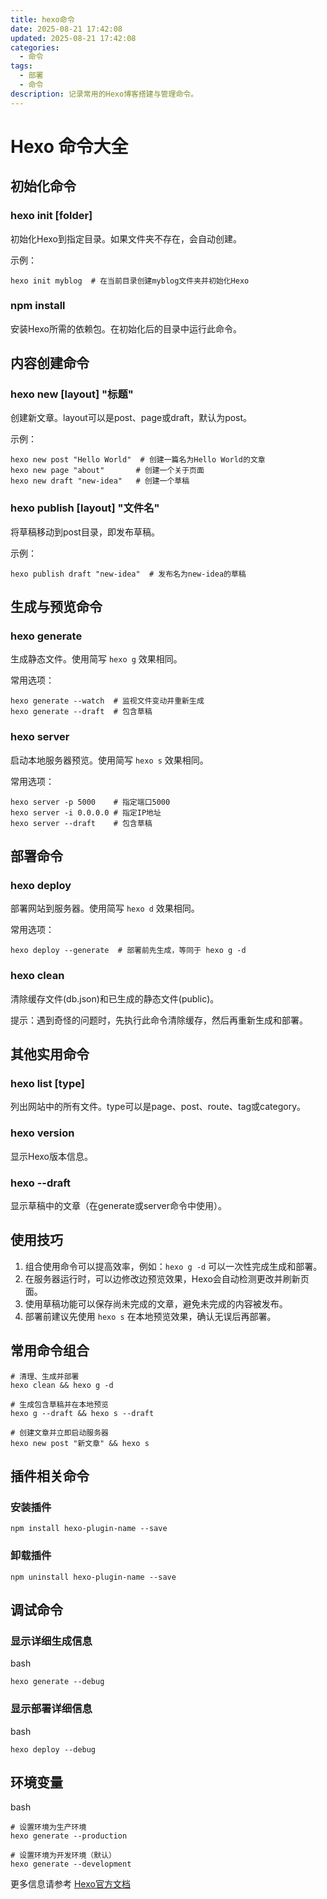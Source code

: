 ```yaml
---
title: hexo命令
date: 2025-08-21 17:42:08
updated: 2025-08-21 17:42:08
categories:
  - 命令
tags:
  - 部署
  - 命令
description: 记录常用的Hexo博客搭建与管理命令。
---
```


<!-- 文章正文开头... -->

<!--more-->

# Hexo 命令大全

## 初始化命令

### hexo init [folder]

初始化Hexo到指定目录。如果文件夹不存在，会自动创建。

示例：

```
hexo init myblog  # 在当前目录创建myblog文件夹并初始化Hexo
```

### npm install

安装Hexo所需的依赖包。在初始化后的目录中运行此命令。

## 内容创建命令

### hexo new [layout] "标题"

创建新文章。layout可以是post、page或draft，默认为post。

示例：

```
hexo new post "Hello World"  # 创建一篇名为Hello World的文章
hexo new page "about"       # 创建一个关于页面
hexo new draft "new-idea"   # 创建一个草稿
```

### hexo publish [layout] "文件名"

将草稿移动到post目录，即发布草稿。

示例：

```
hexo publish draft "new-idea"  # 发布名为new-idea的草稿
```

## 生成与预览命令

### hexo generate

生成静态文件。使用简写 `hexo g` 效果相同。

常用选项：

```
hexo generate --watch  # 监视文件变动并重新生成
hexo generate --draft  # 包含草稿
```

### hexo server

启动本地服务器预览。使用简写 `hexo s` 效果相同。

常用选项：

```
hexo server -p 5000    # 指定端口5000
hexo server -i 0.0.0.0 # 指定IP地址
hexo server --draft    # 包含草稿
```

## 部署命令

### hexo deploy

部署网站到服务器。使用简写 `hexo d` 效果相同。

常用选项：

```
hexo deploy --generate  # 部署前先生成，等同于 hexo g -d
```

### hexo clean

清除缓存文件(db.json)和已生成的静态文件(public)。

提示：遇到奇怪的问题时，先执行此命令清除缓存，然后再重新生成和部署。

## 其他实用命令

### hexo list [type]

列出网站中的所有文件。type可以是page、post、route、tag或category。

### hexo version

显示Hexo版本信息。

### hexo --draft

显示草稿中的文章（在generate或server命令中使用）。

## 使用技巧

1. 组合使用命令可以提高效率，例如：`hexo g -d` 可以一次性完成生成和部署。
2. 在服务器运行时，可以边修改边预览效果，Hexo会自动检测更改并刷新页面。
3. 使用草稿功能可以保存尚未完成的文章，避免未完成的内容被发布。
4. 部署前建议先使用 `hexo s` 在本地预览效果，确认无误后再部署。

## 常用命令组合

```
# 清理、生成并部署
hexo clean && hexo g -d

# 生成包含草稿并在本地预览
hexo g --draft && hexo s --draft

# 创建文章并立即启动服务器
hexo new post "新文章" && hexo s
```

## 插件相关命令

### 安装插件

```
npm install hexo-plugin-name --save
```

### 卸载插件

```
npm uninstall hexo-plugin-name --save
```

## 调试命令

### 显示详细生成信息

bash

```
hexo generate --debug
```

### 显示部署详细信息

bash

```
hexo deploy --debug
```

## 环境变量

bash

```
# 设置环境为生产环境
hexo generate --production

# 设置环境为开发环境（默认）
hexo generate --development
```

更多信息请参考 [Hexo官方文档](https://hexo.io/zh-cn/docs/)